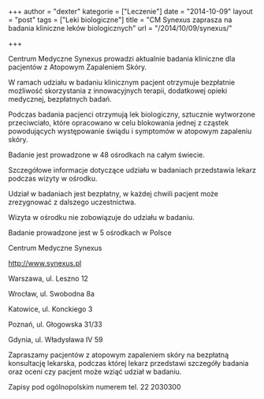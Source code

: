 +++
author = "dexter"
kategorie = ["Leczenie"]
date = "2014-10-09"
layout = "post"
tags = ["Leki biologiczne"]
title = "CM Synexus zaprasza na badania kliniczne leków biologicznych"
url = "/2014/10/09/synexus/"

+++

Centrum Medyczne Synexus prowadzi aktualnie badania kliniczne dla pacjentów z Atopowym Zapaleniem Skóry.
  
W ramach udziału w badaniu klinicznym pacjent otrzymuje bezpłatnie możliwość skorzystania z innowacyjnych terapii, dodatkowej opieki medycznej, bezpłatnych badań.

Podczas badania pacjenci otrzymują lek biologiczny, sztucznie wytworzone przeciwciało, które opracowano w celu blokowania jednej z cząstek powodujących występowanie świądu i symptomów w atopowym zapaleniu skóry.
  
Badanie jest prowadzone w 48 ośrodkach na całym świecie.

Szczegółowe informacje dotyczące udziału w badaniach przedstawia lekarz podczas wizyty w ośrodku.
  
Udział w badaniach jest bezpłatny, w każdej chwili pacjent może zrezygnować z dalszego uczestnictwa.
  
Wizyta w ośrodku nie zobowiązuje do udziału w badaniu.

Badanie prowadzone jest w 5 ośrodkach w Polsce

Centrum Medyczne Synexus
  
http://www.synexus.pl

Warszawa, ul. Leszno 12
  
Wrocław, ul. Swobodna 8a
  
Katowice, ul. Konckiego 3
  
Poznań, ul. Głogowska 31/33
  
Gdynia, ul. Władysława IV 59

Zapraszamy pacjentów z atopowym zapaleniem skóry na bezpłatną konsultację lekarska, podczas której lekarz przedstawi szczegóły badania oraz oceni czy pacjent może wziąć udział w badaniu.

Zapisy pod ogólnopolskim numerem tel. 22 2030300